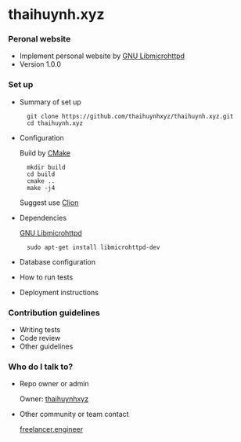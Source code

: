 # thaihuynh.xyz

### Peronal website ###

* Implement personal website by [GNU Libmicrohttpd](https://www.gnu.org/software/libmicrohttpd/)
* Version 1.0.0

### Set up ###

* Summary of set up

        git clone https://github.com/thaihuynhxyz/thaihuynh.xyz.git
        cd thaihuynh.xyz

* Configuration

    Build by [CMake](https://cmake.org/)
    
        mkdir build
        cd build
        cmake ..
        make -j4
        
    Suggest use [Clion](https://www.jetbrains.com/clion/)
    
* Dependencies

    [GNU Libmicrohttpd](https://www.gnu.org/software/libmicrohttpd/)
    
        sudo apt-get install libmicrohttpd-dev
        
* Database configuration
* How to run tests
* Deployment instructions

### Contribution guidelines ###

* Writing tests
* Code review
* Other guidelines

### Who do I talk to? ###

* Repo owner or admin

    Owner: [thaihuynhxyz](https://github.com/thaihuynhxyz)
   
* Other community or team contact

    [freelancer.engineer](http://freelancer.engineer/)
    